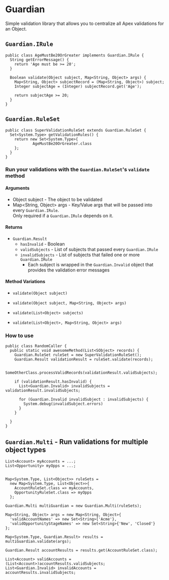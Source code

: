 # Guardian

Simple validation library that allows you to centralize all Apex validations for an Object.

## `Guardian.IRule`

```apex
public class AgeMustBe20OrGreater implements Guardian.IRule {
  String getErrorMessage() {
    return 'Age must be >= 20';
  }

  Boolean validate(Object subject, Map<String, Object> args) {
    Map<String, Object> subjectRecord = (Map<String, Object>) subject;
    Integer subjectAge = (Integer) subjectRecord.get('Age');

    return subjectAge >= 20;
  }
}
```

## `Guardian.RuleSet`

```apex
public class SuperValidationRuleSet extends Guardian.RuleSet {
  Set<System.Type> getValidationRules() {
    return new Set<System.Type>{
            AgeMustBe20OrGreater.class
    };
  }
}
```

### Run your validations with the `Guardian.RuleSet`'s `validate` method

#### Arguments
* Object subject - The object to be validated
* Map<String, Object> args - Key/Value args that will be passed into every `Guardian.IRule`.  
  Only required if a `Guardian.IRule` depends on it.

#### Returns
* `Guardian.Result`
  * `hasInvalid` - Boolean
  * `validSubjects` - List of subjects that passed every `Guardian.IRule`
  * `invalidSubjects` - List of subjects that failed one or more `Guardian.IRule`
    * Each subject is wrapped in the `Guardian.Invalid` object that provides the validation error 
      messages

#### Method Variations

* `validate(Object subject)`

* `validate(Object subject, Map<String, Object> args)`

* `validate(List<Object> subjects)`

* `validate(List<Object>, Map<String, Object> args)`

### How to use

```apex
public class RandomCaller {
  public static void awesomeMethod(List<SObject> records) {
    Guardian.RuleSet ruleSet = new SuperValidationRuleSet();
    Guardian.Result validationResult = ruleSet.validate(records);

    SomeOtherClass.processValidRecords(validationResult.validSubjects);

    if (validationResult.hasInvalid) {
      List<Guardian.Invalid> invalidSubjects = validationResult.invalidSubjects;

      for (Guardian.Invalid invalidSubject : invalidSubjects) {
        System.debug(invalidSubject.errors)
      }
    }

  }
}
```

## `Guardian.Multi` - Run validations for multiple object types

```apex
List<Account> myAccounts = ...;
List<Opportunity> myOpps = ...;


Map<System.Type, List<Object>> ruleSets =
  new Map<System.Type, List<Object>>{
    AccountRuleSet.class => myAccounts,
    OpportunityRuleSet.class => myOpps
  };

Guardian.Multi multiGuardian = new Guardian.Multi(ruleSets);

Map<String, Object> args = new Map<String, Object>{
  'validAccountNames' => new Set<String>{'Acme'},
  'validOpportunityStageNames' => new Set<String>{'New', 'Closed'}
};

Map<System.Type, Guardian.Result> results = multiGuardian.validate(args);

Guardian.Result accountResults = results.get(AccountRuleSet.class);

List<Account> validAccounts = (List<Account>)accountResults.validSubjects;
List<Guardian.Invalid> invalidAccounts = accountResults.invalidSubjects;
```
